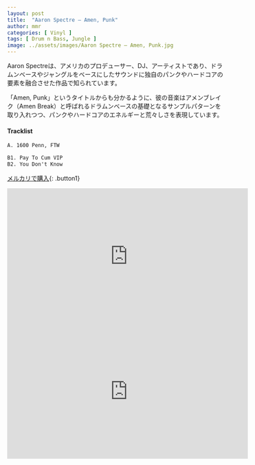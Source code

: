 ```yaml
---
layout: post
title:  "Aaron Spectre – Amen, Punk"
author: mmr
categories: [ Vinyl ]
tags: [ Drum n Bass, Jungle ]
image: ../assets/images/Aaron Spectre – Amen, Punk.jpg
---
```


Aaron Spectreは、アメリカのプロデューサー、DJ、アーティストであり、ドラムンベースやジャングルをベースにしたサウンドに独自のパンクやハードコアの要素を融合させた作品で知られています。

「Amen, Punk」というタイトルからも分かるように、彼の音楽はアメンブレイク（Amen Break）と呼ばれるドラムンベースの基礎となるサンプルパターンを取り入れつつ、パンクやハードコアのエネルギーと荒々しさを表現しています。

#### Tracklist
```md
A. 1600 Penn, FTW

B1. Pay To Cum VIP
B2. You Don't Know
```

[メルカリで購入](https://jp.mercari.com/item/m37597646129?afid=6142608987){: .button1}

<iframe width="560" height="315" src="https://www.youtube.com/embed/W0BRmZ-Bom8?si=fxjs9-XPDNQ4UwBT" title="YouTube video player" frameborder="0" allow="accelerometer; autoplay; clipboard-write; encrypted-media; gyroscope; picture-in-picture; web-share" referrerpolicy="strict-origin-when-cross-origin" allowfullscreen></iframe>

<iframe width="560" height="315" src="https://www.youtube.com/embed/gxS--2VawJ8?si=Ulgn9hh04ay2rmj_" title="YouTube video player" frameborder="0" allow="accelerometer; autoplay; clipboard-write; encrypted-media; gyroscope; picture-in-picture; web-share" referrerpolicy="strict-origin-when-cross-origin" allowfullscreen></iframe>